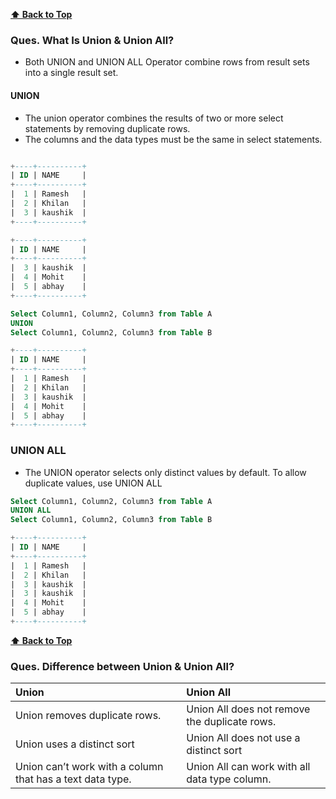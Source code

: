 **[⬆ Back to Top](#table-of-contents)**
### Ques. What Is Union & Union All?
* Both UNION and UNION ALL Operator combine rows from result sets into a single result set.
  
#### UNION
* The union operator combines the results of two or more select statements by removing duplicate rows.
* The columns and the data types must be the same in select statements.
```sql

+----+----------+    
| ID | NAME     |       
+----+----------+      
|  1 | Ramesh   |     
|  2 | Khilan   |       
|  3 | kaushik  |       
+----+----------+

+----+----------+    
| ID | NAME     |       
+----+----------+      
|  3 | kaushik  |     
|  4 | Mohit    |       
|  5 | abhay    |       
+----+----------+

Select Column1, Column2, Column3 from Table A
UNION
Select Column1, Column2, Column3 from Table B

+----+----------+    
| ID | NAME     |       
+----+----------+      
|  1 | Ramesh   |     
|  2 | Khilan   |       
|  3 | kaushik  |       
|  4 | Mohit    |       
|  5 | abhay    |
+----+----------+

```

### UNION ALL
* The UNION operator selects only distinct values by default. To allow duplicate values, use UNION ALL
```sql
Select Column1, Column2, Column3 from Table A
UNION ALL
Select Column1, Column2, Column3 from Table B

+----+----------+
| ID | NAME     |
+----+----------+
|  1 | Ramesh   |
|  2 | Khilan   |
|  3 | kaushik  |
|  3 | kaushik  |
|  4 | Mohit    |
|  5 | abhay    |
+----+----------+
```

**[⬆ Back to Top](#table-of-contents)**
### **Ques. Difference between Union & Union All?**
| Union                                                     | Union All                                     |
| :-------------------------------------------------------- | :-------------------------------------------- |
| Union removes duplicate rows.                             | Union All does not remove the duplicate rows. |
| Union uses a distinct sort                                | Union All does not use a distinct sort        |
| Union can’t work with a column that has a text data type. | Union All can work with all data type column. |


